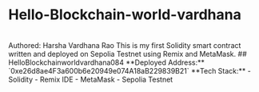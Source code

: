 # Hello-Blockchain-world-vardhana
<br>
Authored: Harsha Vardhana Rao
This is my first Solidity smart contract written and deployed on Sepolia Testnet using Remix and MetaMask.
## HelloBlockchainworldvardhana084
**Deployed Address:** 
`0xe26d8ae4F3a600b6e20949e074A18aB229839B21`
**Tech Stack:**  
- Solidity  
- Remix IDE  
- MetaMask  
- Sepolia Testnet
